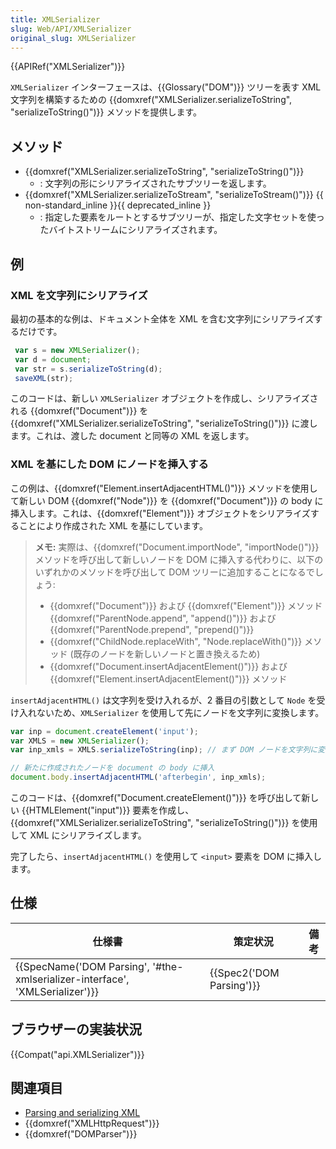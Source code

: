 ```yaml
---
title: XMLSerializer
slug: Web/API/XMLSerializer
original_slug: XMLSerializer
---
```


{{APIRef("XMLSerializer")}}

`XMLSerializer` インターフェースは、{{Glossary("DOM")}} ツリーを表す XML 文字列を構築するための {{domxref("XMLSerializer.serializeToString", "serializeToString()")}} メソッドを提供します。

## メソッド

- {{domxref("XMLSerializer.serializeToString", "serializeToString()")}}
  - : 文字列の形にシリアライズされたサブツリーを返します。
- {{domxref("XMLSerializer.serializeToStream", "serializeToStream()")}} {{ non-standard_inline }}{{ deprecated_inline }}
  - : 指定した要素をルートとするサブツリーが、指定した文字セットを使ったバイトストリームにシリアライズされます。

## 例

### XML を文字列にシリアライズ

最初の基本的な例は、ドキュメント全体を XML を含む文字列にシリアライズするだけです。

```js
 var s = new XMLSerializer();
 var d = document;
 var str = s.serializeToString(d);
 saveXML(str);
```

このコードは、新しい `XMLSerializer` オブジェクトを作成し、シリアライズされる {{domxref("Document")}} を {{domxref("XMLSerializer.serializeToString", "serializeToString()")}} に渡します。これは、渡した document と同等の XML を返します。

### XML を基にした DOM にノードを挿入する

この例は、{{domxref("Element.insertAdjacentHTML()")}} メソッドを使用して新しい DOM {{domxref("Node")}} を {{domxref("Document")}} の body に挿入します。これは、{{domxref("Element")}} オブジェクトをシリアライズすることにより作成された XML を基にしています。

> **メモ:** 実際は、{{domxref("Document.importNode", "importNode()")}} メソッドを呼び出して新しいノードを DOM に挿入する代わりに、以下のいずれかのメソッドを呼び出して DOM ツリーに追加することになるでしょう:
>
> - {{domxref("Document")}} および {{domxref("Element")}} メソッド {{domxref("ParentNode.append", "append()")}} および {{domxref("ParentNode.prepend", "prepend()")}}
> - {{domxref("ChildNode.replaceWith", "Node.replaceWith()")}} メソッド (既存のノードを新しいノードと置き換えるため)
> - {{domxref("Document.insertAdjacentElement()")}} および {{domxref("Element.insertAdjacentElement()")}} メソッド

`insertAdjacentHTML()` は文字列を受け入れるが、2 番目の引数として `Node` を受け入れないため、`XMLSerializer` を使用して先にノードを文字列に変換します。

```js
var inp = document.createElement('input');
var XMLS = new XMLSerializer();
var inp_xmls = XMLS.serializeToString(inp); // まず DOM ノードを文字列に変換

// 新たに作成されたノードを document の body に挿入
document.body.insertAdjacentHTML('afterbegin', inp_xmls);
```

このコードは、{{domxref("Document.createElement()")}} を呼び出して新しい {{HTMLElement("input")}} 要素を作成し、{{domxref("XMLSerializer.serializeToString", "serializeToString()")}} を使用して XML にシリアライズします。

完了したら、`insertAdjacentHTML()` を使用して `<input>` 要素を DOM に挿入します。

## 仕様

| 仕様書                                                                                               | 策定状況                         | 備考 |
| ---------------------------------------------------------------------------------------------------- | -------------------------------- | ---- |
| {{SpecName('DOM Parsing', '#the-xmlserializer-interface', 'XMLSerializer')}} | {{Spec2('DOM Parsing')}} |      |

## ブラウザーの実装状況

{{Compat("api.XMLSerializer")}}

## 関連項目

- [Parsing and serializing XML](/ja/Parsing_and_serializing_XML)
- {{domxref("XMLHttpRequest")}}
- {{domxref("DOMParser")}}
